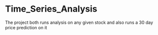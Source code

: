 # Time_Series_Analysis
The project both runs analysis on any given stock and also runs a 30 day price prediction on it
